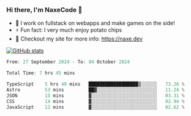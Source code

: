 ### Hi there, I'm NaxeCode 👋
- 🔭 I work on fullstack on webapps and make games on the side!
- ⚡ Fun fact: I very much enjoy potato chips
- 🔋 Checkout my site for more info: https://naxe.dev

[![GitHub stats](https://github-readme-stats.vercel.app/api?username=naxecode&theme=onedark)](https://naxe.dev)

<!--START_SECTION:waka-->

```csharp
From: 27 September 2024 - To: 04 October 2024

Total Time: 7 hrs 45 mins

TypeScript    5 hrs 49 mins   ██████████████████▒░░░░░░   73.26 %
Astro         53 mins         ██▓░░░░░░░░░░░░░░░░░░░░░░   11.24 %
JSON          15 mins         ▓░░░░░░░░░░░░░░░░░░░░░░░░   03.31 %
CSS           14 mins         ▓░░░░░░░░░░░░░░░░░░░░░░░░   02.94 %
JavaScript    12 mins         ▓░░░░░░░░░░░░░░░░░░░░░░░░   02.62 %
```

<!--END_SECTION:waka-->



<!--
**NaxeCode/NaxeCode** is a ✨ _special_ ✨ repository because its `README.md` (this file) appears on your GitHub profile.

Here are some ideas to get you started:

- 🔭 I’m currently working on Web apps for indie games!
- 🌱 I’m currently mastering C#
- 👯 I’m looking to collaborate on ...
- 🤔 I’m looking for help with ...
- 💬 Ask me about ...
- 📫 How to reach me: ...
- 😄 Pronouns: ...
- ⚡ Fun fact: I love chips
-->
